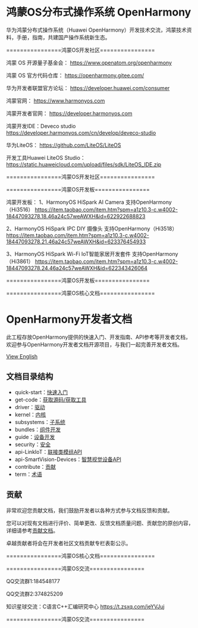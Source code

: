 # 鸿蒙OS分布式操作系统 OpenHarmony  
华为鸿蒙分布式操作系统（Huawei OpenHarmony）开发技术交流，鸿蒙技术资料，手册，指南，共建国产操作系统新生态。




================鸿蒙OS开发社区================

鸿蒙 OS 开源量子基金会：
https://www.openatom.org/openharmony

鸿蒙 OS 官方代码仓库：
https://openharmony.gitee.com/

华为开发者联盟官方论坛：
https://developer.huawei.com/consumer

鸿蒙官网：
https://www.harmonyos.com

鸿蒙开发者官网：
https://developer.harmonyos.com

鸿蒙开发IDE：Deveco studio
https://developer.harmonyos.com/cn/develop/deveco-studio

华为LiteOS：
https://github.com/LiteOS/LiteOS

开发工具Huawei LiteOS Studio：
https://static.huaweicloud.com/upload/files/sdk/LiteOS_IDE.zip

================鸿蒙OS开发社区================



================鸿蒙OS开发板================


鸿蒙开发板：
1、HarmonyOS HiSpark AI Camera 支持OpenHarmony（Hi3516）
https://item.taobao.com/item.htm?spm=a1z10.3-c.w4002-18447093278.18.46a24c57weAWXH&id=622922688823

2、HarmonyOS HiSpark IPC DIY 摄像头 支持OpenHarmony（Hi3518）
https://item.taobao.com/item.htm?spm=a1z10.3-c.w4002-18447093278.21.46a24c57weAWXH&id=623376454933

3、HarmonyOS HiSpark Wi-Fi IoT智能家居开发套件 支持OpenHarmony（Hi3861）
https://item.taobao.com/item.htm?spm=a1z10.3-c.w4002-18447093278.24.46a24c57weAWXH&id=622343426064

================鸿蒙OS开发板================




================鸿蒙OS核心文档================

# OpenHarmony开发者文档<a name="ZH-CN_TOPIC_0000001054183022"></a>

此工程存放OpenHarmony提供的快速入门、开发指南、API参考等开发者文档，欢迎参与OpenHarmony开发者文档开源项目，与我们一起完善开发者文档。

[View English](Openharmony%20v1.0/docs-en/Readme-EN.md)

## 文档目录结构<a name="section135134412620"></a>

-   quick-start：[快速入门](Openharmony%20v1.0/docs/quick-start/Readme-CN.md)
-   get-code：[获取源码/获取工具](Openharmony%20v1.0/docs/get-code/Readme-CN.md)
-   driver：[驱动](Openharmony%20v1.0/docs/driver/Readme-CN.md)
-   kernel：[内核](Openharmony%20v1.0/docs/kernel/Readme-CN.md)
-   subsystems：[子系统](Openharmony%20v1.0/docs/subsystems/Readme-CN.md)
-   bundles：[组件开发](Openharmony%20v1.0/docs/bundles/Readme-CN.md)
-   guide：[设备开发](Openharmony%20v1.0/docs/guide/Readme-CN.md)
-   security：[安全](Openharmony%20v1.0/docs/security/Readme-CN.md)
-   api-LinkIoT：[联接类模组API](Openharmony%20v1.0/api/api-LinkIoT/Readme-CN.md)
-   api-SmartVision-Devices：[智慧视觉设备API](Openharmony%20v1.0/api/api-SmartVision-Devices/Readme-CN.md)
-   contribute：[贡献](Openharmony%20v1.0/docs/contribute/参与贡献.md)
-   term：[术语](Openharmony%20v1.0/docs/term/术语.md)

## 贡献<a name="section897211181655"></a>

非常欢迎您贡献文档，我们鼓励开发者以各种方式参与文档反馈和贡献。

您可以对现有文档进行评价、简单更改、反馈文档质量问题、贡献您的原创内容，详细请参考[贡献文档](Openharmony%20v1.0/docs/contribute/贡献文档.md)。

卓越贡献者将会在开发者社区文档贡献专栏表彰公示。

================鸿蒙OS核心文档================




================鸿蒙OS交流================


QQ交流群1:184548177

QQ交流群2:374825209

知识星球交流：C语言C++汇编研究中心   https://t.zsxq.com/jeYVJuj


================鸿蒙OS交流================




